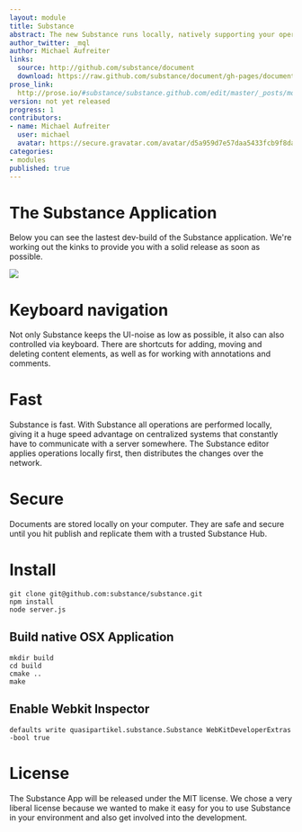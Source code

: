 ```yaml
---
layout: module
title: Substance
abstract: The new Substance runs locally, natively supporting your operating system. However Substance is still built almost exclusively using web technology.
author_twitter: _mql
author: Michael Aufreiter
links:
  source: http://github.com/substance/document
  download: https://raw.github.com/substance/document/gh-pages/document.js
prose_link:
  http://prose.io/#substance/substance.github.com/edit/master/_posts/modules/0100-01-01-substance.md
version: not yet released
progress: 1
contributors:
- name: Michael Aufreiter
  user: michael
  avatar: https://secure.gravatar.com/avatar/d5a959d7e57daa5433fcb9f8da40be4b?d=https://a248.e.akamai.net/assets.github.com%2Fimages%2Fgravatars%2Fgravatar-140.png
categories:
- modules
published: true
---
```


# The Substance Application

Below you can see the lastest dev-build of the Substance application. We're working out the kinks to provide you with a solid release as soon as possible.

![](http://f.cl.ly/items/142r2w3m1q2Z1v0g1v2p/substanceApp.jpg)

# Keyboard navigation

Not only Substance keeps the UI-noise as low as possible, it also can also controlled via keyboard. There are shortcuts for adding, moving and deleting content elements, as well as for working with annotations and comments.

# Fast

Substance is fast. With Substance all operations are performed locally, giving it a huge speed advantage on centralized systems that constantly have to communicate with a server somewhere. The Substance editor applies operations locally first, then distributes the changes over the network.

# Secure

Documents are stored locally on your computer. They are safe and secure until you hit publish and replicate them with a trusted Substance Hub.


# Install

    git clone git@github.com:substance/substance.git
    npm install
    node server.js


## Build native OSX Application


    mkdir build
    cd build
    cmake ..
    make


## Enable Webkit Inspector


    defaults write quasipartikel.substance.Substance WebKitDeveloperExtras -bool true


# License

The Substance App will be released under the MIT license. We chose a very liberal license because we wanted to make it easy for you to use Substance in your environment and also get involved into the development.